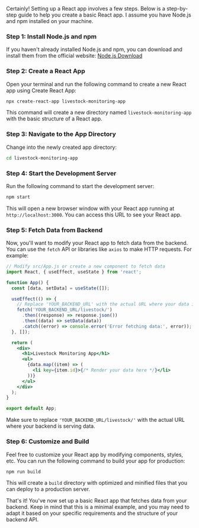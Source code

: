 Certainly! Setting up a React app involves a few steps. Below is a step-by-step guide to help you create a basic React app. I assume you have Node.js and npm installed on your machine.

### Step 1: Install Node.js and npm
If you haven't already installed Node.js and npm, you can download and install them from the official website: [Node.js Download](https://nodejs.org/)

### Step 2: Create a React App
Open your terminal and run the following command to create a new React app using Create React App:

```bash
npx create-react-app livestock-monitoring-app
```

This command will create a new directory named `livestock-monitoring-app` with the basic structure of a React app.

### Step 3: Navigate to the App Directory
Change into the newly created app directory:

```bash
cd livestock-monitoring-app
```

### Step 4: Start the Development Server
Run the following command to start the development server:

```bash
npm start
```

This will open a new browser window with your React app running at `http://localhost:3000`. You can access this URL to see your React app.

### Step 5: Fetch Data from Backend
Now, you'll want to modify your React app to fetch data from the backend. You can use the `fetch` API or libraries like `axios` to make HTTP requests. For example:

```jsx
// Modify src/App.js or create a new component to fetch data
import React, { useEffect, useState } from 'react';

function App() {
  const [data, setData] = useState([]);

  useEffect(() => {
    // Replace 'YOUR_BACKEND_URL' with the actual URL where your data is available
    fetch('YOUR_BACKEND_URL/livestock/')
      .then((response) => response.json())
      .then((data) => setData(data))
      .catch((error) => console.error('Error fetching data:', error));
  }, []);

  return (
    <div>
      <h1>Livestock Monitoring App</h1>
      <ul>
        {data.map((item) => (
          <li key={item.id}>{/* Render your data here */}</li>
        ))}
      </ul>
    </div>
  );
}

export default App;
```

Make sure to replace `'YOUR_BACKEND_URL/livestock/'` with the actual URL where your backend is serving data.

### Step 6: Customize and Build
Feel free to customize your React app by modifying components, styles, etc. You can run the following command to build your app for production:

```bash
npm run build
```

This will create a `build` directory with optimized and minified files that you can deploy to a production server.

That's it! You've now set up a basic React app that fetches data from your backend. Keep in mind that this is a minimal example, and you may need to adapt it based on your specific requirements and the structure of your backend API.